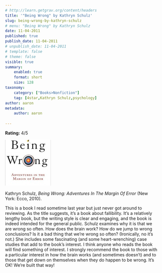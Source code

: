 ```yaml
---
# http://learn.getgrav.org/content/headers
title: '"Being Wrong" by Kathryn Schulz'
slug: being-wrong-by-kathryn-schulz
# menu: "Being Wrong" by Kathryn Schulz
date: 11-04-2011
published: true
publish_date: 11-04-2011
# unpublish_date: 11-04-2011
# template: false
# theme: false
visible: true
summary:
    enabled: true
    format: short
    size: 128
taxonomy:
    category: ["Books>Nonfiction"]
    tag: [4star,Kathryn Schulz,psychology]
author: aaron
metadata:
    author: aaron

---
```


**Rating:** 4/5

![](cover3-150x150.jpg "Being Wrong")

Kathryn Schulz, *Being Wrong: Adventures In The Margin Of Error* (New York: Ecco, 2010).

This is a book I read sometime last year but just never got around to reviewing. As the title suggests, it’s a book about fallibility. It’s a relatively lengthy book, but the writing style is clear and engaging, and the book is indeed intended for the general public. Schulz examines why it is that we are wrong so often. How does the brain work? How do we jump to wrong conclusions? Is it a bad thing that we’re wrong so often? (Ironically, no it’s not.) She includes some fascinating (and some heart-wrenching) case studies that add to the book’s interest. I think anyone who reads the book will find something of interest. I strongly recommend the book to those with a particular interest in how the brain works (and sometimes doesn’t) and to those that get down on themselves when they do happen to be wrong. It’s OK! We’re built that way!
